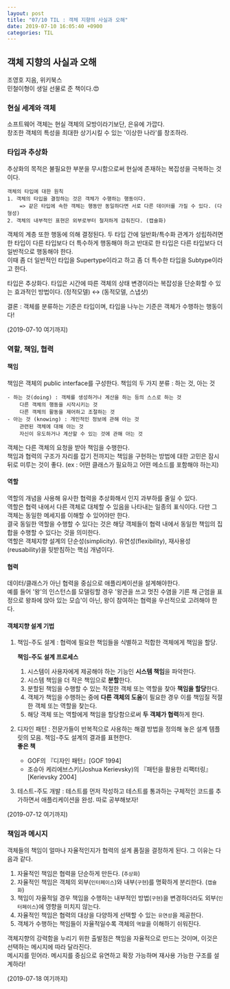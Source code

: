 ```yaml
---
layout: post
title: "07/10 TIL : 객체 지향의 사실과 오해"
date: 2019-07-10 16:05:40 +0900
categories: TIL
---
```


## **객체 지향의 사실과 오해**

조영호 지음, 위키북스<br>
민철이형이 생일 선물로 준 책이다.😍

### **현실 세계와 객체**

소프트웨어 객체는 현실 객체의 모방이라기보단, 은유에 가깝다.<br>
창조한 객체의 특성을 최대한 상기시킬 수 있는 '이상한 나라'를 창조하라.

### **타입과 추상화**

추상화의 목적은 불필요한 부분을 무시함으로써 현실에 존재하는 복잡성을 극복하는 것이다.

    객체의 타입에 대한 원칙
    1. 객체의 타입을 결정하는 것은 객체가 수행하는 행동이다.
        => 같은 타입에 속한 객체는 행동만 동일하다면 서로 다른 데이터를 가질 수 있다. (다형성)
    2. 객체의 내부적인 표현은 외부로부터 철저하게 감춰진다. (캡슐화)

객체의 계층 또한 행동에 의해 결정된다. 두 타입 간에 일반화/특수화 관계가 성립하려면 한 타입이 다른 타입보다 더 특수하게 행동해야 하고 반대로 한 타입은 다른 타입보다 더 일반적으로 행동해야 한다.<br>
이때 좀 더 일반적인 타입을 Supertype이라고 하고 좀 더 특수한 타입을 Subtype이라고 한다.

타입은 추상화다. 타입은 시간에 따른 객체의 상태 변경이라는 복잡성을 단순화할 수 있는 효과적인 방법이다. (정적모델) ↔ (동적모델, 스냅샷)

결론 : 객체를 분류하는 기준은 타입이며, 타입을 나누는 기준은 객체가 수행하는 행동이다!

(2019-07-10 여기까지)

### **역할, 책임, 협력**

#### **책임**

책임은 객체의 public interface를 구성한다.
책임의 두 가지 분류 : 하는 것, 아는 것

    - 하는 것(doing) : 객체를 생성하거나 계산을 하는 등의 스스로 하는 것
        다른 객체의 행동을 시작시키는 것
        다른 객체의 활동을 제어하고 조절하는 것
    - 아는 것 (knowing) : 개인적인 정보에 관해 아는 것
        관련된 객체에 대해 아는 것
        자신이 유도하거나 계산할 수 있는 것에 관해 아는 것

객체는 다른 객체의 요청을 받아 책임을 수행한다.<br>
책임과 협력의 구조가 자리를 잡기 전까지는 책임을 구현하는 방법에 대한 고민은 잠시 뒤로 미루는 것이 좋다. (ex : 어떤 클래스가 필요하고 어떤 메소드를 포함해야 하는지)

#### **역할**

역할의 개념을 사용해 유사한 협력을 추상화해서 인지 과부하를 줄일 수 있다.<br>
역할은 협력 내에서 다른 객체로 대체할 수 있음을 나타내는 일종의 표식이다. 다만 그 객체는 동일한 메세지를 이해할 수 있어야만 한다.<br>
결국 동일한 역할을 수행할 수 있다는 것은 해당 객체들이 협력 내에서 동일한 책임의 집합을 수행할 수 있다는 것을 의미한다.<br>
역할은 객체지향 설계의 단순성(simplicity). 유연성(flexibility), 재사용성(reusability)을 뒷받침하는 핵심 개념이다.

#### **협력**

데이터/클래스가 아닌 협력을 중심으로 애플리케이션을 설계해야한다.<br>
예를 들어 '왕'의 인스턴스를 모델링할 경우 '왕관을 쓰고 멋진 수염을 기른 채 근엄을 표정으로 왕좌에 앉아 있는 모습'이 아닌, 왕이 참여하는 협력을 우선적으로 고려해야 한다.

#### **객체지향 설계 기법**

1. 책임-주도 설계 : 협력에 필요한 책임들을 식별하고 적합한 객체에게 책임을 할당.

   **책임-주도 설계 프로세스**<br>

   1. 시스템이 사용자에게 제공해야 하는 기능인 **시스템 책임**을 파악한다.<br>
   2. 시스템 책임을 더 작은 책임으로 **분할**한다.<br>
   3. 분할된 책임을 수행할 수 있는 적절한 객체 또는 역할을 찾아 **책임을 할당**한다.<br>
   4. 객체가 책임을 수행하는 중에 **다른 객체의 도움**이 필요한 경우 이를 책임질 적절한 객체 또는 역할을 찾는다.<br>
   5. 해당 객체 또는 역할에게 책임을 할당함으로써 **두 객체가 협력**하게 한다.
      <br>

2. 디자인 패턴 : 전문가들이 반복적으로 사용하는 해결 방법을 정의해 놓은 설계 템플릿의 모음. 책임-주도 설계의 결과를 표현한다.<br>
   **좋은 책**

   - GOF의 『디자인 패턴』[GOF 1994]
   - 조슈아 케리에브스키(Joshua Kerievsky)의 『패턴을 활용한 리팩터링』[Kerievsky 2004]

3. 테스트-주도 개발 : 테스트를 먼저 작성하고 테스트를 통과하는 구체적인 코드를 추가하면서 애플리케이션을 완성. 따로 공부해보자!

(2019-07-12 여기까지)

### **책임과 메시지**
객체들의 책임이 얼마나 자율적인지가 협력의 설계 품질을 결정하게 된다. 그 이유는 다음과 같다.

1. 자율적인 책임은 협력을 단순하게 만든다. (`추상화`)
2. 자율적인 책임은 객체의 외부(`인터페이스`)와 내부(`구현`)를 명확하게 분리한다. (`캡슐화`)
3. 책임이 자율적일 경우 책임을 수행하는 내부적인 방법(`구현`)을 변경하더라도 외부(`인터페이스`)에 영향을 미치지 않는다.
4. 자율적인 책임은 협력의 대상을 다양하게 선택할 수 있는 `유연성`을 제공한다.
5. 객체가 수행하는 책임들이 자율적일수록 객체의 `역할`을 이해하기 쉬워진다.

객체지향의 강력함을 누리기 위한 출발점은 책임을 자율적으로 만드는 것이며, 이것은 선택하는 메시지에 따라 달라진다.<br>
메시지를 믿어라. 메시지를 중심으로 유연하고 확장 가능하며 재사용 가능한 구조를 설계하라!

(2019-07-18 여기까지)